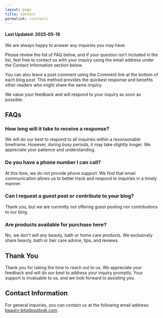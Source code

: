 ```yaml
---
layout: page
title: Contact
permalink: /contact/
---
```


#### Last Updated: 2025-05-19

We are always happy to answer any inquiries you may have.

Please review the list of FAQ below, and if your question isn’t included in the list, feel free to contact us with your inquiry using the email address under the Contact Information section below.

You can also leave a post comment using the Comment link at the bottom of each blog post. This method provides the quickest response and benefits other readers who might share the same inquiry.

We value your feedback and will respond to your inquiry as soon as possible.

## FAQs

### How long will it take to receive a response?

We will do our best to respond to all inquiries within a resonsonable timeframe. However, during busy periods, it may take slightly longer. We appreciate your patience and understanding.

### Do you have a phone number I can call?

At this time, we do not provide phone support. We find that email communication allows us to better track and respond to inquiries in a timely manner.

### Can I request a guest post or contribute to your blog?

Thank you, but we are currently not offering guest posting nor contributions to our blog.

### Are products available for purchase here?

No, we don't sell any beauty, bath or home care products. We exclusively share beauty, bath or hair care advice, tips, and reviews.

## Thank You

Thank you for taking the time to reach out to us. We appreciate your feedback and will do our best to address your inquiry promptly. Your support is invaluable to us, and we look forward to assisting you.

## Contact Information

For general inquiries, you can contact us at the following email address: beauty-bitz@outlook.com.



<style>
  @media only screen and (min-width: 820px) and (max-width: 2000px) {
  /* Indent Content  */  
  .site-name {
    margin-top: -10px;
  }  

 .page {
    width: 800px;
    margin-left: 100px;
    margin-right: 50px;
  }

  } /*End Desktop */

   @media only screen and (max-width: 780px) { 
    .page {
    margin-left: 15px;
    margin-right: 20px;
    }

  } /* End Mobile */  
  
</style>
